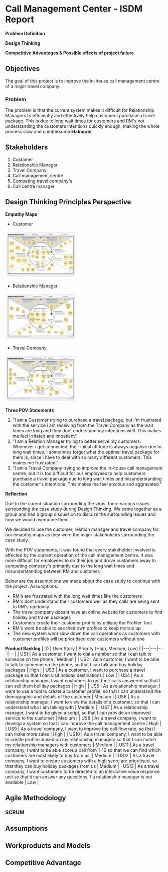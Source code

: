 # Call Management Center - ISDM Report
**Problem Definition**

**Design Thinking**

**Competitive Advantages & Possible effects of project failure**

## Objectives
The goal of this project is to improve the in-house call management centre of a major travel company.

### Problem
The problem is that the current system makes it difficult for Relationship Managers to efficiently and effectively help customers purchase a travel package. This is due to long wait times for customers and RM's not understanding the customers intentions quickly enough, making the whole process slow and cumbersome.**Elaborate**


## Stakeholders
1. Customer
2. Relationship Manager
3. Travel Company
4. Call management centre
5. Competing travel company's
6. Call centre manager


## Design Thinking Principles Perspective
**Empathy Maps**
* Customer
<img src="EmpathyMaps/CustomerEmpathyMap.png" width = "45%">

* Relationship Manager
<img src="EmpathyMaps/RelationshipManagerEmpathyMap.png" width = "45%">

* Travel Company
<img src="EmpathyMaps/TravelCompanyEmpathyMap.png" width = "45%">

**Three POV Statements**
1. "I am a Customer trying to purchase a travel package, but i'm frustrated with the service i am receiving from the Travel Company as the wait times are long and they dont understand my intentions well. This makes me feel irritated and impatient" 
2. "I am a Relation Manager trying to better serve my customers. Whenever i get connected, their initial attitude is always negative due to long wait times. I sometimes forget what the optimal travel package for them is, since i have to deal with so many different customers. This makes me frustrated."
3. "I am a Travel Company trying to improve the in-house call management centre, but it is too difficult for our employees to help customers purchase a travel package due to long wait times and misunderstanding the customer's intentions. This makes me feel anxious and aggravated."

**Reflection**

Due to the curent situation surrounding the virus, there various issues surrounding the case study during Design Thinking. We came together as a group and had a group discussion to discuss the surrounding issues and how we would overcome them. 

We decided to use the customer, relation manager and travel company for our emapthy maps as they were the major stakeholders surrounding the case study.

With the POV statements, it was found that every stakeholder involved is affected by the current operation of the call management centre. It was more difficult for employees to do their job and drove customers away to competing company's primarily due to the long wait times and misunderstanding between RM and customer.

Below are the assumptions we made about the case study to continue with the project.
Assumptions:
* RM's are frustrated with the long wait times like the customers 
* RM's dont understand their customers well as they calls are being sent to RM's randomly
* The travel company doesnt have an online website for customers to find holiday and travel packages
* Customers create their customer profile by utilisng the Profiler Tool
* RM's wont be able to see their own profiles to keep morale up
* The new system wont slow down the call operations as customers with customer profiles will be prioritised over customers without one

**Product Backlog**
| ID  | User Story  |  Priority (High, Medium, Low) |
|---|---|---|---|
|  US1 |  As a customer, I want to dial a number so that I can talk to someone on the phone |    Medium  |
| US2  | As a customer, I want to be able to talk to someone on the phone, so that I can talk and buy holiday packages  |   High  |
| US3  | As a customer, I want to purchase a travel package so that I can visit holiday destinations  |    Low  |
| US4  | As a relationship manager, I want customers to get their calls answered so that I can sell them holiday packages  |    High  |
| US5  | As a relationship manager, I want to use a tool to create a customer profile, so that I can understand the demographic and details of the customer  |    Medium  |
| US6  | As a relationship manager, I want to view the details of a customer, so that I can understand who I am talking with  |    Medium  |
| US7  | As a relationship manager, I want to be given a script, so that I can provide an improved service to the customer  |    Medium  |
| US8  | As a travel company, I want to develop a system so that I can improve the call management centre  |   High  |
| US9  | As a travel company, I want to improve the call flow rate, so that I can make more sales  |    High  |
| US10  | As a travel company, I want to be able to create profiles based on my relationship managers so that I can match my relationship managers with customers  |    Medium  |
| US11  | As a travel company, I want to be able score a call from 1-10 so that we can find which customers are most likely to buy from us.  |    Medium  |
| US12  | As a travel company, I want to ensure customers with a high score are prioritised, so that they can buy holiday packages from us  |    Medium  |
| US13  | As a travel company, I want customers to be directed to an interactive voice response unit so that it can answer any questions if a relationship manager is not available  |    Low  |


## Agile Methodology

### SCRUM

## Assumptions

## Workproducts and Models

## Competitive Advantage

